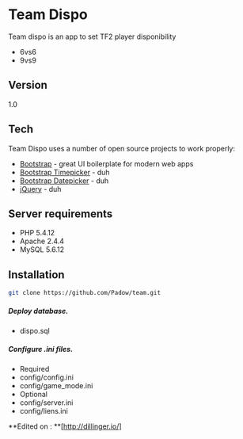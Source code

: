 Team Dispo
=========

Team dispo is an app to set TF2 player disponibility 

  - 6vs6
  - 9vs9

Version
----

1.0

Tech
-----------

Team Dispo uses a number of open source projects to work properly:


* [Bootstrap] - great UI boilerplate for modern web apps
* [Bootstrap Timepicker] - duh
* [Bootstrap Datepicker] - duh
* [jQuery] - duh 

Server requirements
-------------------
* PHP 5.4.12  
* Apache 2.4.4  
* MySQL 5.6.12  

Installation
--------------

```sh
git clone https://github.com/Padow/team.git
```
##### Deploy database.
* dispo.sql

##### Configure .ini files.
* Required
 * config/config.ini
 * config/game_mode.ini
* Optional
 * config/server.ini
 * config/liens.ini
 



**Edited on : **[http://dillinger.io/]

[Bootstrap]:http://getbootstrap.com/
[jQuery]:http://jquery.com
[Bootstrap Timepicker]:https://github.com/jdewit/bootstrap-timepicker
[Bootstrap Datepicker]:https://github.com/eternicode/bootstrap-datepicker/
[http://dillinger.io/]:http://dillinger.io/

